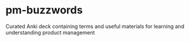 # pm-buzzwords
Curated Anki deck containing terms and useful materials for learning and understanding product management
